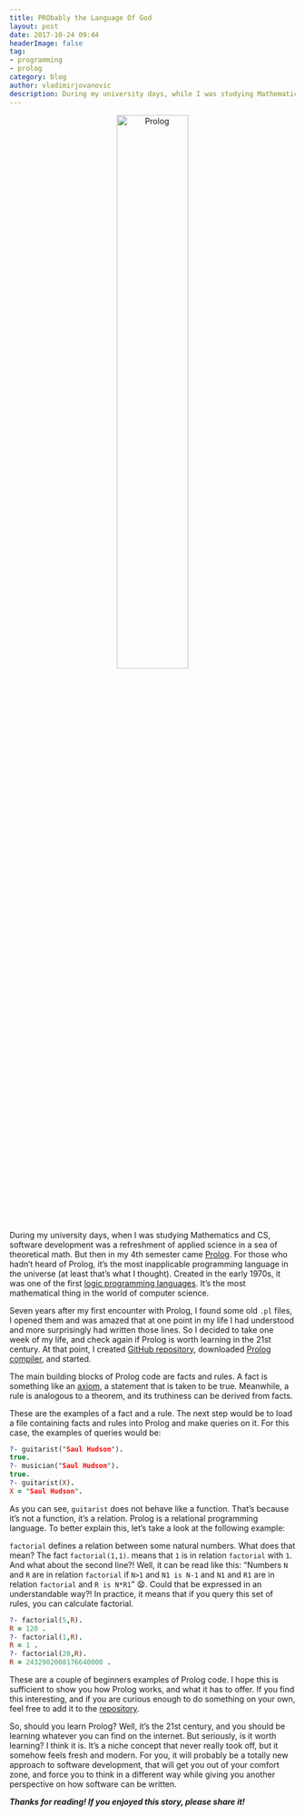 ```yaml
---
title: PRObably the Language Of God
layout: post
date: 2017-10-24 09:44
headerImage: false
tag:
- programming
- prolog
category: blog
author: vladimirjovanovic
description: During my university days, while I was studying Mathematics and CS, software development was refreshment of applied science in a sea of theoretical math. But than at my 4th semester I got the Prolog.
---
```


<p style="text-align: center">
	<img class="image" src="https://cdn-images-1.medium.com/max/1600/1*5WdZRFMF5s_15nOUAxEDbg.png" alt="Prolog" style="width:50%">
</p>

During my university days, when I was studying Mathematics and CS, software development was a refreshment of applied science in a sea of theoretical math. But then in my 4th semester came [Prolog](https://en.wikipedia.org/wiki/Prolog). For those who hadn’t heard of Prolog, it’s the most inapplicable programming language in the universe (at least that’s what I thought). Created in the early 1970s, it was one of the first [logic programming languages](https://en.wikipedia.org/wiki/Logic_programming). It’s the most mathematical thing in the world of computer science.

Seven years after my first encounter with Prolog, I found some old `.pl` files, I opened them and was amazed that at one point in my life I had understood and more surprisingly had written those lines. So I decided to take one week of my life, and check again if Prolog is worth learning in the 21st century. At that point, I created [GitHub repository](https://github.com/vlad1m1r990/PrologSamples), downloaded [Prolog compiler](http://www.swi-prolog.org/download/stable), and started.

<div class="breaker"></div>

The main building blocks of Prolog code are facts and rules. A fact is something like an [axiom](https://en.wikipedia.org/wiki/Axiom), a statement that is taken to be true. Meanwhile, a rule is analogous to a theorem, and its truthiness can be derived from facts.

These are the examples of a fact and a rule. The next step would be to load a file containing facts and rules into Prolog and make queries on it. For this case, the examples of queries would be:

```prolog
?- guitarist("Saul Hudson").
true.
?- musician("Saul Hudson").
true.
?- guitarist(X).
X = "Saul Hudson".
```

As you can see, `guitarist` does not behave like a function. That’s because it’s not a function, it’s a relation. Prolog is a relational programming language. To better explain this, let’s take a look at the following example:

`factorial` defines a relation between some natural numbers. What does that mean? The fact `factorial(1,1)`. means that `1` is in relation `factorial` with `1`. And what about the second line?! Well, it can be read like this: “Numbers `N` and `R` are in relation `factorial` if `N>1` and `N1 is N-1` and `N1` and `R1` are in relation `factorial` and `R is N*R1`” 😧. Could that be expressed in an understandable way?! In practice, it means that if you query this set of rules, you can calculate factorial.

```prolog
?- factorial(5,R).
R = 120 .
?- factorial(1,R).
R = 1 .
?- factorial(20,R).
R = 2432902008176640000 .
```

<div class="breaker"></div>

These are a couple of beginners examples of Prolog code. I hope this is sufficient to show you how Prolog works, and what it has to offer. If you find this interesting, and if you are curious enough to do something on your own, feel free to add it to the [repository](https://github.com/vlad1m1r990/PrologSamples).

So, should you learn Prolog? Well, it’s the 21st century, and you should be learning whatever you can find on the internet. But seriously, is it worth learning? I think it is. It’s a niche concept that never really took off, but it somehow feels fresh and modern. For you, it will probably be a totally new approach to software development, that will get you out of your comfort zone, and force you to think in a different way while giving you another perspective on how software can be written.

<div class="breaker"></div>

**_Thanks for reading! If you enjoyed this story, please share it!_**